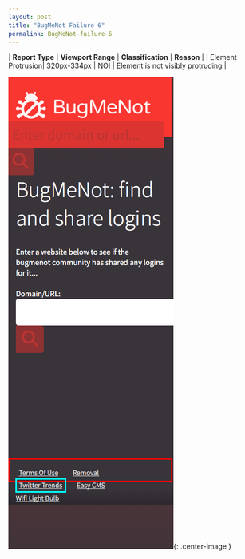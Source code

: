 ```yaml
---
layout: post
title: "BugMeNot Failure 6"
permalink: BugMeNot-failure-6
---
```

| **Report Type** | **Viewport Range** | **Classification** | **Reason** |
| Element Protrusion| 320px-334px | NOI | Element is not visibly protruding | 

![Screenshot of the fault](assets/images/BugMeNot/fault6/overflow-Width327.png){: .center-image }